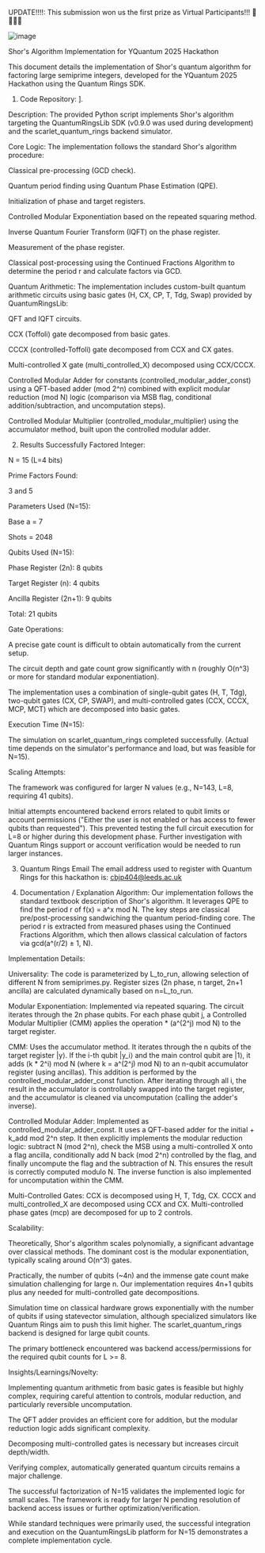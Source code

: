 UPDATE!!!!: This submission won us the first prize as Virtual Participants!!! 🥳🥳🥳🥳 

![image](https://github.com/user-attachments/assets/2e9f8236-2d6b-49e5-80b1-be2e2eead25b)

Shor's Algorithm Implementation for YQuantum 2025 Hackathon

This document details the implementation of Shor's quantum algorithm for factoring large semiprime integers, developed for the YQuantum 2025 Hackathon using the Quantum Rings SDK.

1. Code
Repository: [](https://github.com/Ryukijano/Quantum-bits-YQuantum-2025)].

Description: The provided Python script implements Shor's algorithm targeting the QuantumRingsLib SDK (v0.9.0 was used during development) and the scarlet_quantum_rings backend simulator.

Core Logic: The implementation follows the standard Shor's algorithm procedure:

Classical pre-processing (GCD check).

Quantum period finding using Quantum Phase Estimation (QPE).

Initialization of phase and target registers.

Controlled Modular Exponentiation based on the repeated squaring method.

Inverse Quantum Fourier Transform (IQFT) on the phase register.

Measurement of the phase register.

Classical post-processing using the Continued Fractions Algorithm to determine the period r and calculate factors via GCD.

Quantum Arithmetic: The implementation includes custom-built quantum arithmetic circuits using basic gates (H, CX, CP, T, Tdg, Swap) provided by QuantumRingsLib:

QFT and IQFT circuits.

CCX (Toffoli) gate decomposed from basic gates.

CCCX (controlled-Toffoli) gate decomposed from CCX and CX gates.

Multi-controlled X gate (multi_controlled_X) decomposed using CCX/CCCX.

Controlled Modular Adder for constants (controlled_modular_adder_const) using a QFT-based adder (mod 2^n) combined with explicit modular reduction (mod N) logic (comparison via MSB flag, conditional addition/subtraction, and uncomputation steps).

Controlled Modular Multiplier (controlled_modular_multiplier) using the accumulator method, built upon the controlled modular adder.

2. Results
Successfully Factored Integer:

N = 15 (L=4 bits)

Prime Factors Found:

3 and 5

Parameters Used (N=15):

Base a = 7

Shots = 2048

Qubits Used (N=15):

Phase Register (2n): 8 qubits

Target Register (n): 4 qubits

Ancilla Register (2n+1): 9 qubits

Total: 21 qubits

Gate Operations:

A precise gate count is difficult to obtain automatically from the current setup.

The circuit depth and gate count grow significantly with n (roughly O(n^3) or more for standard modular exponentiation).

The implementation uses a combination of single-qubit gates (H, T, Tdg), two-qubit gates (CX, CP, SWAP), and multi-controlled gates (CCX, CCCX, MCP, MCT) which are decomposed into basic gates.

Execution Time (N=15):

The simulation on scarlet_quantum_rings completed successfully. (Actual time depends on the simulator's performance and load, but was feasible for N=15).

Scaling Attempts:

The framework was configured for larger N values (e.g., N=143, L=8, requiring 41 qubits).

Initial attempts encountered backend errors related to qubit limits or account permissions ("Either the user is not enabled or has access to fewer qubits than requested"). This prevented testing the full circuit execution for L=8 or higher during this development phase. Further investigation with Quantum Rings support or account verification would be needed to run larger instances.

3. Quantum Rings Email
The email address used to register with Quantum Rings for this hackathon is: cbjp404@leeds.ac.uk

4. Documentation / Explanation
Algorithm: Our implementation follows the standard textbook description of Shor's algorithm. It leverages QPE to find the period r of f(x) = a^x mod N. The key steps are classical pre/post-processing sandwiching the quantum period-finding core. The period r is extracted from measured phases using the Continued Fractions Algorithm, which then allows classical calculation of factors via gcd(a^(r/2) ± 1, N).

Implementation Details:

Universality: The code is parameterized by L_to_run, allowing selection of different N from semiprimes.py. Register sizes (2n phase, n target, 2n+1 ancilla) are calculated dynamically based on n=L_to_run.

Modular Exponentiation: Implemented via repeated squaring. The circuit iterates through the 2n phase qubits. For each phase qubit j, a Controlled Modular Multiplier (CMM) applies the operation * (a^(2^j) mod N) to the target register.

CMM: Uses the accumulator method. It iterates through the n qubits of the target register |y⟩. If the i-th qubit |y_i⟩ and the main control qubit are |1⟩, it adds (k * 2^i) mod N (where k = a^(2^j) mod N) to an n-qubit accumulator register (using ancillas). This addition is performed by the controlled_modular_adder_const function. After iterating through all i, the result in the accumulator is controllably swapped into the target register, and the accumulator is cleaned via uncomputation (calling the adder's inverse).

Controlled Modular Adder: Implemented as controlled_modular_adder_const. It uses a QFT-based adder for the initial + k_add mod 2^n step. It then explicitly implements the modular reduction logic: subtract N (mod 2^n), check the MSB using a multi-controlled X onto a flag ancilla, conditionally add N back (mod 2^n) controlled by the flag, and finally uncompute the flag and the subtraction of N. This ensures the result is correctly computed modulo N. The inverse function is also implemented for uncomputation within the CMM.

Multi-Controlled Gates: CCX is decomposed using H, T, Tdg, CX. CCCX and multi_controlled_X are decomposed using CCX and CX. Multi-controlled phase gates (mcp) are decomposed for up to 2 controls.

Scalability:

Theoretically, Shor's algorithm scales polynomially, a significant advantage over classical methods. The dominant cost is the modular exponentiation, typically scaling around O(n^3) gates.

Practically, the number of qubits (~4n) and the immense gate count make simulation challenging for large n. Our implementation requires 4n+1 qubits plus any needed for multi-controlled gate decompositions.

Simulation time on classical hardware grows exponentially with the number of qubits if using statevector simulation, although specialized simulators like Quantum Rings aim to push this limit higher. The scarlet_quantum_rings backend is designed for large qubit counts.

The primary bottleneck encountered was backend access/permissions for the required qubit counts for L >= 8.

Insights/Learnings/Novelty:

Implementing quantum arithmetic from basic gates is feasible but highly complex, requiring careful attention to controls, modular reduction, and particularly reversible uncomputation.

The QFT adder provides an efficient core for addition, but the modular reduction logic adds significant complexity.

Decomposing multi-controlled gates is necessary but increases circuit depth/width.

Verifying complex, automatically generated quantum circuits remains a major challenge.

The successful factorization of N=15 validates the implemented logic for small scales. The framework is ready for larger N pending resolution of backend access issues or further optimization/verification.

While standard techniques were primarily used, the successful integration and execution on the QuantumRingsLib platform for N=15 demonstrates a complete implementation cycle.
